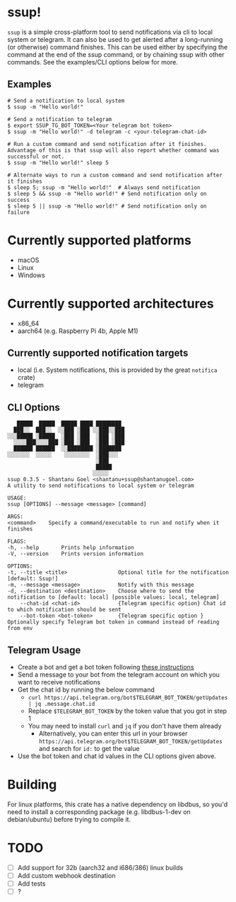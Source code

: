 # ssup!

`ssup` is a simple cross-platform tool to send notifications via cli to local system or telegram.
It can also be used to get alerted after a long-running (or otherwise) command finishes. This can be used either by specifying the command at the end of the ssup command, or by chaining ssup with other commands. See the examples/CLI options below for more.

## Examples
```
# Send a notification to local system
$ ssup -m "Hello world!"

# Send a notification to telegram
$ export SSUP_TG_BOT_TOKEN=<Your telegram bot token>
$ ssup -m "Hello world!" -d telegram -c <your-telegram-chat-id> 

# Run a custom command and send notification after it finishes. Advantage of this is that ssup will also report whether command was successful or not.
$ ssup -m "Hello world!" sleep 5

# Alternate ways to run a custom command and send notification after it finishes
$ sleep 5; ssup -m "Hello world!"  # Always send notification
$ sleep 5 && ssup -m "Hello world!" # Send notification only on success
$ sleep 5 || ssup -m "Hello world!" # Send notification only on failure

```

# Currently supported platforms
- macOS
- Linux
- Windows

# Currently supported architectures
- x86_64
- aarch64 (e.g. Raspberry Pi 4b, Apple M1)

## Currently supported notification targets
- local (i.e. System notifications, this is provided by the great `notifica` crate)
- telegram

## CLI Options
```
   █████  █████  █████ ████ ████████ 
  ███░░  ███░░  ░░███ ░███ ░░███░░███
░░░█████ ░█████  ░███ ░███  ░███ ░███
  ░░░░███░░░░███ ░███ ░███  ░███ ░███
  ██████ ██████  ░░████████ ░███████ 
░░░░░░░  ░░░░░    ░░░░░░░░  ░███░░░  
                            ░███     
                            █████    
                           ░░░░░     
ssup 0.3.5 - Shantanu Goel <shantanu+ssup@shantanugoel.com>
A utility to send notifications to local system or telegram

USAGE:
ssup [OPTIONS] --message <message> [command]

ARGS:
<command>    Specify a command/executable to run and notify when it finishes

FLAGS:
-h, --help       Prints help information
-V, --version    Prints version information

OPTIONS:
-t, --title <title>                Optional title for the notification [default: Ssup!]
-m, --message <message>            Notify with this message
-d, --destination <destination>    Choose where to send the notification to [default: local] [possible values: local, telegram]
    --chat-id <chat-id>            {Telegram specific option} Chat id to which notification should be sent
    --bot-token <bot-token>        {Telegram specific option } Optionally specify Telegram bot token in command instead of reading from env
```

## Telegram Usage
- Create a bot and get a bot token following [these instructions](https://core.telegram.org/bots#6-botfather)
- Send a message to your bot from the telegram account on which you want to receive notifications
- Get the chat id by running the below command
  - `curl https://api.telegram.org/bot$TELEGRAM_BOT_TOKEN/getUpdates | jq .message.chat.id`
  - Replace `$TELEGRAM_BOT_TOKEN` by the token value that you got in step 1
  - You may need to install `curl` and `jq` if you don't have them already
    - Alternatively, you can enter this url in your browser `https://api.telegram.org/bot$TELEGRAM_BOT_TOKEN/getUpdates` and search for `id:` to get the value
- Use the bot token and chat id values in the CLI options given above. 

# Building
For linux platforms, this crate has a native dependency on libdbus, so you'd need to install a corresponding package (e.g. libdbus-1-dev on debian/ubuntu) before trying to compile it.

# TODO
- [ ] Add support for 32b (aarch32 and i686/386) linux builds
- [ ] Add custom webhook destination
- [ ] Add tests
- [ ] ?